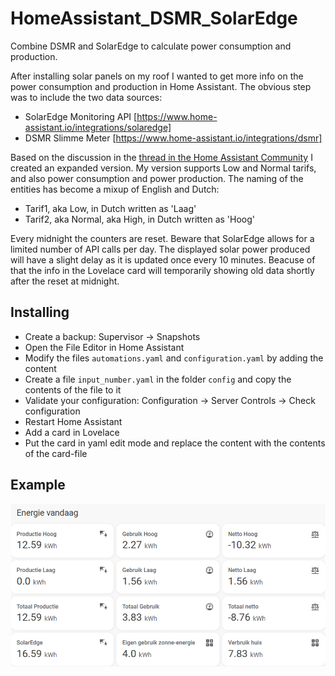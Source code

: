 # HomeAssistant_DSMR_SolarEdge
Combine DSMR and SolarEdge to calculate power consumption and production.

After installing solar panels on my roof I wanted to get more info on the power consumption and production in Home Assistant.
The obvious step was to include the two data sources:
- SolarEdge Monitoring API [https://www.home-assistant.io/integrations/solaredge]
- DSMR Slimme Meter [https://www.home-assistant.io/integrations/dsmr]

Based on the discussion in the [thread in the Home Assistant Community](https://community.home-assistant.io/t/how-to-calculate-daily-power-consumption-from-dsmr-sensors/37696/11) I created an expanded version.
My version supports Low and Normal tarifs, and also power consumption and power production. The naming of the entities has become a mixup of English and Dutch:
- Tarif1, aka Low, in Dutch written as 'Laag' 
- Tarif2, aka Normal, aka High, in Dutch written as 'Hoog' 

Every midnight the counters are reset. Beware that SolarEdge allows for a limited number of API calls per day. The displayed solar power produced will have a slight delay as it is updated once every 10 minutes. Beacuse of that the info in the Lovelace card will temporarily showing old data shortly after the reset at midnight. 

## Installing
* Create a backup: Supervisor -> Snapshots
* Open the File Editor in Home Assistant
* Modify the files `automations.yaml` and `configuration.yaml` by adding the content
* Create a file `input_number.yaml` in the folder `config` and copy the contents of the file to it
* Validate your configuration: Configuration -> Server Controls -> Check configuration
* Restart Home Assistant
* Add a card in Lovelace
* Put the card in yaml edit mode and replace the content with the contents of the card-file


## Example
![Example of Lovelace card](/images/example.png)
